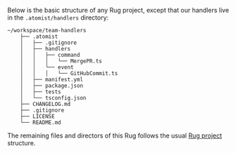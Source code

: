 Below is the basic structure of any Rug project, except that our handlers live in
the `.atomist/handlers` directory:

```console
~/workspace/team-handlers
    ├── .atomist
    │   ├── .gitignore
    │   ├── handlers
    │   │   ├── command
    │   │   │   └── MergePR.ts
    │   │   └── event
    │   │   │   └── GitHubCommit.ts
    │   ├── manifest.yml
    │   ├── package.json
    │   ├── tests
    │   └── tsconfig.json
    ├── CHANGELOG.md
    ├── .gitignore
    ├── LICENSE
    └── README.md
```

The remaining files and directors of this Rug follows the usual
[Rug project][projects] structure.

[projects]: projects.md